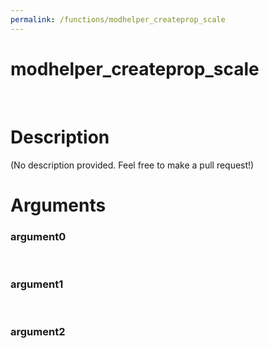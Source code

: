 ```yaml
---
permalink: /functions/modhelper_createprop_scale
---
```

# modhelper_createprop_scale  
&nbsp;  
# Description  
(No description provided. Feel free to make a pull request!) 
&nbsp;  
# Arguments
### argument0

&nbsp;    
### argument1

&nbsp;    
### argument2

&nbsp;    


